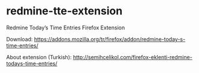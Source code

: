 # redmine-tte-extension

Redmine Today’s Time Entries Firefox Extension

Download: https://addons.mozilla.org/tr/firefox/addon/redmine-today-s-time-entries/

About extension (Turkish): http://semihcelikol.com/firefox-eklenti-redmine-todays-time-entries/